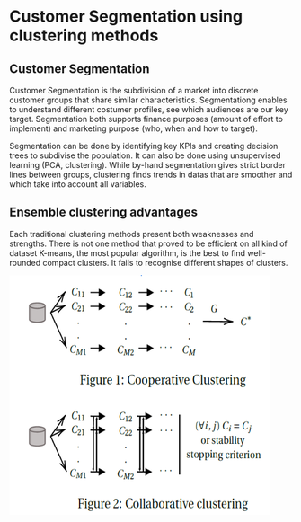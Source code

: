 # Customer Segmentation using clustering methods

## Customer Segmentation

Customer Segmentation is the subdivision of a market into discrete customer groups that share similar characteristics. Segmentationg enables to understand different costumer profiles, see which audiences are our key target. Segmentation both supports finance purposes (amount of effort to implement) and marketing purpose (who, when and how to target).

Segmentation can be done by identifying key KPIs and creating decision trees to subdivise the population. It can also be done using unsupervised learning (PCA, clustering). While by-hand segmentation gives strict border lines between groups, clustering finds trends in datas that are smoother and which take into account all variables. 

## Ensemble clustering advantages

Each traditional clustering methods present both weaknesses and strengths. There is not one method that proved to be efficient on all kind of dataset
K-means, the most popular algorithm, is the best to find well-rounded compact clusters. It fails to recognise different shapes of clusters.

![image](Data/ensemble_clustering_schema.png)
